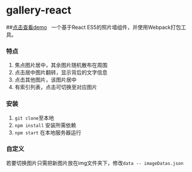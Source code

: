 # gallery-react
##[点击查看demo](http://czhcn.top/works/gallery-react/)  
一个基于React ES5的照片墙组件，并使用Webpack打包工具。

### 特点
1. 焦点图片居中，其余图片随机散布在周围
2. 点击居中图片翻转，显示背后的文字信息
3. 点击其他图片，该图片居中
4. 有索引列表，点击可切换至对应图片

### 安装
1. `git clone`至本地
2. `npm install` 安装所需依赖
3. `npm start` 在本地服务器运行

### 自定义
若要切换图片只需把新图片放在img文件夹下，修改`data -- imageDatas.json`
